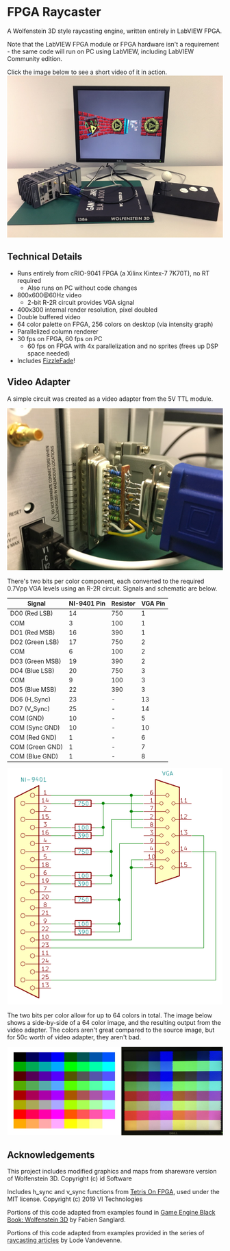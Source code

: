 # FPGA Raycaster
A Wolfenstein 3D style raycasting engine, written entirely in LabVIEW FPGA.

Note that the LabVIEW FPGA module or FPGA hardware isn't a requirement - the same code will run on PC using LabVIEW, including LabVIEW Community edition.

Click the image below to see a short video of it in action.
[![FPGA Raycaster - Click for video](images/fpga-raycaster-setup.jpg?raw=true)](https://www.youtube.com/watch?v=pskTGOPSQUQ "FPGA Raycaster - Click for video")

## Technical Details
* Runs entirely from cRIO-9041 FPGA (a Xilinx Kintex-7 7K70T), no RT required
    * Also runs on PC without code changes
* 800x600@60Hz video
    * 2-bit R-2R circuit provides VGA signal
* 400x300 internal render resolution, pixel doubled
* Double buffered video
* 64 color palette on FPGA, 256 colors on desktop (via intensity graph)
* Parallelized column renderer
* 30 fps on FPGA, 60 fps on PC
    * 60 fps on FPGA with 4x parallelization and no sprites (frees up DSP space needed)
* Includes [FizzleFade](https://fabiensanglard.net/fizzlefade/index.php)!

## Video Adapter
A simple circuit was created as a video adapter from the 5V TTL module.

![Video adapter](images/video-adapter.jpg?raw=true)

There's two bits per color component, each converted to the required 0.7Vpp VGA levels using an R-2R circuit. Signals and schematic are below.

Signal          | NI-9401 Pin | Resistor | VGA Pin
----------------|-------------|----------|--------
DO0 (Red LSB)   | 14          | 750      | 1
COM             | 3           | 100      | 1
DO1 (Red MSB)   | 16          | 390      | 1
DO2 (Green LSB) | 17          | 750      | 2
COM             | 6           | 100      | 2
DO3 (Green MSB) | 19          | 390      | 2
DO4 (Blue LSB)  | 20          | 750      | 3
COM             | 9           | 100      | 3
DO5 (Blue MSB)  | 22          | 390      | 3
DO6 (H_Sync)    | 23          | -        | 13
DO7 (V_Sync)    | 25          | -        | 14
COM (GND)       | 10          | -        | 5
COM (Sync GND)  | 10          | -        | 10
COM (Red GND)   | 1           | -        | 6
COM (Green GND) | 1           | -        | 7
COM (Blue GND)  | 1           | -        | 8

![Video adapter schematic](images/9401-to-vga-schematic.png?raw=true)

The two bits per color allow for up to 64 colors in total. The image below shows a side-by-side of a 64 color image, and the resulting output from the video adapter. The colors aren't great compared to the source image, but for 50c worth of video adapter, they aren't bad.

![Video adapter](images/64-color-palette-side-by-side.jpg?raw=true)

## Acknowledgements
This project includes modified graphics and maps from shareware version of Wolfenstein 3D.
Copyright (c) id Software

Includes h_sync and v_sync functions from [Tetris On FPGA](https://github.com/VITechnologies/TetrisOnFPGA), used under the MIT license.
Copyright (c) 2019 VI Technologies

Portions of this code adapted from examples found in [Game Engine Black Book: Wolfenstein 3D](https://fabiensanglard.net/gebb/index.html) by Fabien Sanglard.

Portions of this code adapted from examples provided in the series of [raycasting articles](https://lodev.org/cgtutor/raycasting.html) by Lode Vandevenne.